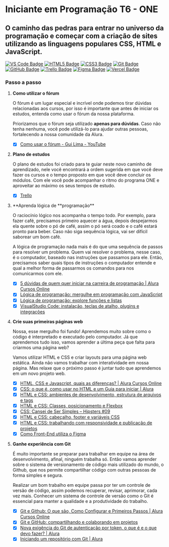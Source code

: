 # Iniciante em Programação T6 - ONE

## O caminho das pedras para entrar no universo da programação e começar com a criação de sites utilizando as linguagens populares CSS, HTML e JavaScript.

[![VS Code Badge](https://img.shields.io/badge/Visual_Studio_Code-0078D4?style=for-the-badge&logo=visual%20studio%20code&logoColor=white)](https://code.visualstudio.com/)
[![HTML5 Badge](https://img.shields.io/badge/HTML5-E34F26?style=for-the-badge&logo=html5&logoColor=white)](https://developer.mozilla.org/en-US/docs/Web/HTML)
[![CSS3 Badge](https://img.shields.io/badge/CSS3-1572B6?style=for-the-badge&logo=css3&logoColor=white)](https://developer.mozilla.org/en-US/docs/Web/CSS)
[![Git Badge](https://img.shields.io/badge/git-%23F05033.svg?style=for-the-badge&logo=git&logoColor=white)](https://git-scm.com/)
[![GitHub Badge](https://img.shields.io/badge/GitHub-100000?style=for-the-badge&logo=github&logoColor=white)](https://github.com/)
[![Trello Badge](https://img.shields.io/badge/Trello-0052CC?style=for-the-badge&logo=trello&logoColor=white)](https://trello.com/)
[![Figma Badge](https://img.shields.io/badge/Figma-F24E1E?style=for-the-badge&logo=figma&logoColor=white)](https://www.figma.com/)
[![Vercel Badge](https://img.shields.io/badge/Vercel-000000?style=for-the-badge&logo=vercel&logoColor=white)](https://vercel.com/)

### Passo a passo

1. **Como utilizar o fórum**

   O fórum é um lugar especial e incrível onde podemos tirar dúvidas relacionadas aos cursos, por isso é importante que antes de iniciar os estudos, entenda como usar o fórum da nossa plataforma.

   Priorizamos que o fórum seja utilizado **apenas para dúvidas**. Caso não tenha nenhuma, você pode utilizá-lo para ajudar outras pessoas, fortalecendo a nossa comunidade da Alura.

   - [x] [Como usar o fórum - Gui Lima - YouTube](https://www.youtube.com/watch?v=VljI7NbyVHE)

2. **Plano de estudos**

   O plano de estudos foi criado para te guiar neste novo caminho de aprendizado, nele você encontrará a ordem sugerida em que você deve fazer os cursos e o tempo proposto em que você deve concluir os módulos. Com ele você pode acompanhar o ritmo do programa ONE e aproveitar ao máximo os seus tempos de estudo.

   - [x] [Trello](https://trello.com/b/S9dmOnQ0/t5-forma%25C3%25A7%25C3%25A3o-iniciante-em-programa%25C3%25A7%25C3%25A3o)

3. **Aprenda lógica de **programação\*\*

   O raciocínio lógico nos acompanha o tempo todo. Por exemplo, para fazer café, precisamos primeiro aquecer a água, depois despejarmos ela quente sobre o pó de café, assim o pó será coado e o café estará pronto para beber. Caso não siga sequência lógica, vai ser difícil saborear um bom café.

   A lógica de programação nada mais é do que uma sequência de passos para resolver um problema. Quem vai resolver o problema, nesse caso, é o computador, baseado nas instruções que passamos para ele. Então, precisamos saber quais tipos de instruções o computador entende e qual a melhor forma de passarmos os comandos para nos comunicarmos com ele.

   - [x] [5 dúvidas de quem quer iniciar na carreira de programação | Alura Cursos Online](https://www.alura.com.br/artigos/5-duvidas-de-quem-quer-iniciar-na-carreira-de-programacao)
   - [x] [Lógica de programação: mergulhe em programação com JavaScript](https://cursos.alura.com.br/course/logica-programacao-mergulhe-programacao-javascript)
   - [x] [Lógica de programação: explore funções e listas](https://cursos.alura.com.br/course/logica-programacao-funcoes-listas)
   - [x] [VisualStudio Code: instalação, teclas de atalho, plugins e integrações](https://www.alura.com.br/artigos/visualstudio-code-instalacao-teclas-de-atalho-plugins-e-integracoes)

4. **Crie suas primeiras páginas web**

   Nossa, esse mergulho foi fundo! Aprendemos muito sobre como o código é interpretado e executado pelo computador. Já que aprendemos tudo isso, vamos aprender a última peça que falta para criarmos uma página web?

   Vamos utilizar HTML e CSS e criar layouts para uma página web estática. Ainda não vamos trabalhar com interatividade em nossa página. Mas relaxe que o próximo passo é juntar tudo que aprendemos em um novo projeto web.

   - [x] [HTML, CSS e Javascript, quais as diferenças? | Alura Cursos Online](https://www.alura.com.br/artigos/html-css-e-js-definicoes)
   - [x] [CSS: o que é, como usar no HTML e um Guia para iniciar | Alura](https://www.alura.com.br/artigos/css)
   - [x] [HTML e CSS: ambientes de desenvolvimento, estrutura de arquivos e tags](https://cursos.alura.com.br/course/html-css-ambiente-arquivos-tags)
   - [x] [HTML e CSS: Classes, posicionamento e Flexbox](https://cursos.alura.com.br/course/html-css-classes-posicionamento-flexbox)
   - [x] [CSS: Cansei de Ser Simples – Hipsters #09](https://cursos.alura.com.br/extra/hipsterstech/css-cansei-de-ser-simples-hipsters-09-a577)
   - [x] [HTML e CSS: cabeçalho, footer e variáveis CSS](https://cursos.alura.com.br/course/html-css-cabecalho-footer-variaveis-css)
   - [x] [HTML e CSS: trabalhando com responsividade e publicação de projetos](https://cursos.alura.com.br/course/html-css-responsividade-publicacao-projetos)
   - [x] [Como Front-End utiliza o Figma](https://cursos.alura.com.br/extra/alura-mais/como-front-end-utiliza-o-figma-c858)

5. **Ganhe experiência com Git**

   É muito importante se preparar para trabalhar em equipe na área de desenvolvimento, afinal, ninguém trabalha só. Então vamos aprender sobre o sistema de versionamento de código mais utilizado do mundo, o Github, que nos permite compartilhar código com outras pessoas de forma simples e segura.

   Realizar um bom trabalho em equipe passa por ter um controle de versão de código, assim podemos recuperar, revisar, aprimorar, cada vez mais. Conhecer um sistema de controle de versão como o Git é essencial para manter a qualidade e a produtividade do trabalho.

   - [x] [Git e Github: O que são, Como Configurar e Primeiros Passos | Alura Cursos Online](https://www.alura.com.br/artigos/o-que-e-git-github)
   - [x] [Git e GitHub: compartilhando e colaborando em projetos](https://cursos.alura.com.br/course/git-github-compartilhando-colaborando-projetos)
   - [x] [Nova exigência do Git de autenticação por token, o que é e o que devo fazer? | Alura](https://www.alura.com.br/artigos/nova-exigencia-do-git-de-autenticacao-por-token-o-que-e-o-que-devo-fazer)
   - [x] [Iniciando um repositório com Git | Alura](https://www.alura.com.br/artigos/iniciando-repositorio-git)
